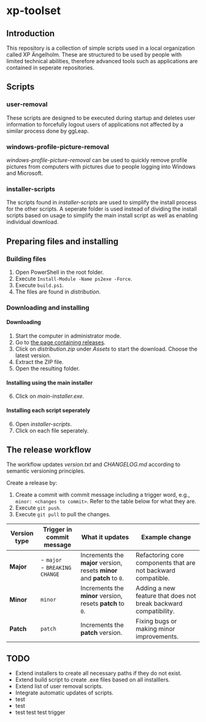 # xp-toolset

## Introduction

This repository is a collection of simple scripts used in a local organization called XP Ängelholm. These are structured to be used by people with limited technical abilities, therefore advanced tools such as applications are contained in seperate repositories.

## Scripts

### user-removal

These scripts are designed to be executed during startup and deletes user information to forcefully logout users of applications not affected by a similar process done by ggLeap.

### windows-profile-picture-removal

_windows-profile-picture-removal_ can be used to quickly remove profile pictures from computers with pictures due to people logging into Windows and Microsoft.

### installer-scripts

The scripts found in _installer-scripts_ are used to simplify the install process for the other scripts. A seperate folder is used instead of dividing the install scripts based on usage to simplify the main install script as well as enabling individual download.

## Preparing files and installing

### Building files

1. Open PowerShell in the root folder.
2. Execute `Install-Module -Name ps2exe -Force`.
3. Execute `build.ps1`.
4. The files are found in _distribution_.

### Downloading and installing

#### Downloading

1. Start the computer in administrator mode.
2. Go to [the page containing releases](https://github.com/EliasNimlandLind/xp-toolset/releases/).
3. Click on _distribution.zip_ under _Assets_ to start the download. Choose the latest version.
4. Extract the ZIP file.
5. Open the resulting folder.

#### Installing using the main installer

6. Click on _main-installer.exe_.

#### Installing each script seperately

6. Open _installer-scripts_.
7. Click on each file seperately.

## The release workflow

The workflow updates _version.txt_ and _CHANGELOG.md_ according to semantic versioning principles.

Create a release by:

1. Create a commit with commit message including a trigger word, e.g., `minor: <changes to commit>`. Refer to the table below for what they are.
2. Execute `git push`.
3. Execute `git pull` to pull the changes.

| Version type | Trigger in commit message        | What it updates                                                          | Example change                                                   |
| ------------ | -------------------------------- | ------------------------------------------------------------------------ | ---------------------------------------------------------------- |
| **Major**    | - `major`<br>- `BREAKING CHANGE` | Increments the **major** version, resets **minor** and **patch** to `0`. | Refactoring core components that are not backward compatible.    |
| **Minor**    | `minor`                          | Increments the **minor** version, resets **patch** to `0`.               | Adding a new feature that does not break backward compatibility. |
| **Patch**    | `patch`                          | Increments the **patch** version.                                        | Fixing bugs or making minor improvements.                        |

## TODO

- Extend installers to create all necessary paths if they do not exist.
- Extend build script to create .exe files based on all installlers.
- Extend list of user removal scripts.
- Integrate automatic updates of scripts.
- test
- test
- test test test trigger

